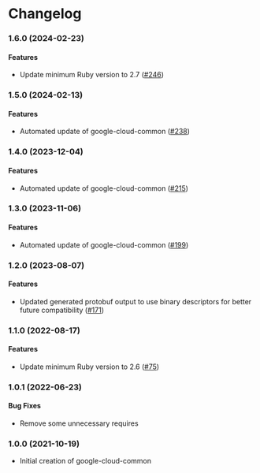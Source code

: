 # Changelog

### 1.6.0 (2024-02-23)

#### Features

* Update minimum Ruby version to 2.7 ([#246](https://github.com/googleapis/common-protos-ruby/issues/246)) 

### 1.5.0 (2024-02-13)

#### Features

* Automated update of google-cloud-common ([#238](https://github.com/googleapis/common-protos-ruby/issues/238)) 

### 1.4.0 (2023-12-04)

#### Features

* Automated update of google-cloud-common ([#215](https://github.com/googleapis/common-protos-ruby/issues/215)) 

### 1.3.0 (2023-11-06)

#### Features

* Automated update of google-cloud-common ([#199](https://github.com/googleapis/common-protos-ruby/issues/199)) 

### 1.2.0 (2023-08-07)

#### Features

* Updated generated protobuf output to use binary descriptors for better future compatibility ([#171](https://github.com/googleapis/common-protos-ruby/issues/171)) 

### 1.1.0 (2022-08-17)

#### Features

* Update minimum Ruby version to 2.6 ([#75](https://github.com/googleapis/common-protos-ruby/issues/75)) 

### 1.0.1 (2022-06-23)

#### Bug Fixes

* Remove some unnecessary requires

### 1.0.0 (2021-10-19)

* Initial creation of google-cloud-common
